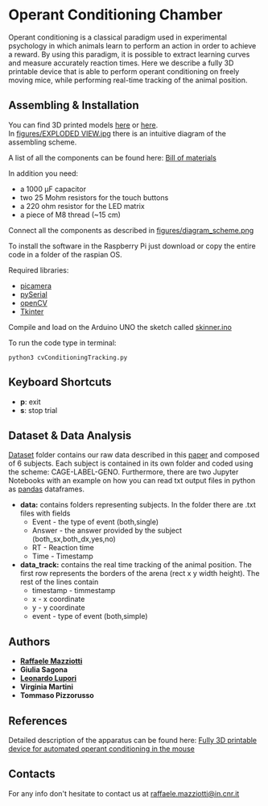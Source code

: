 # Operant Conditioning Chamber

Operant conditioning is a classical paradigm used in experimental psychology in which animals learn to perform an action in order to achieve a reward. By using this paradigm, it is possible to extract learning curves and measure accurately reaction times.
Here we describe a fully 3D printable device that is able to perform operant conditioning on  freely moving mice, while performing real-time tracking of the animal position.

## Assembling & Installation

You can find 3D printed models [here](3D_models/) or [here](https://www.thingiverse.com/thing:3975752).  
In [figures/EXPLODED VIEW.jpg](https://github.com/raffapaz/oc_chamber/blob/master/figures/EXPLODED%20VIEW.jpg) there is an intuitive diagram of the assembling scheme.

A list of all the components can be found here: [Bill of materials](https://docs.google.com/spreadsheets/d/19AH2Pe1oMEcGUEE4mrs1yGA2-vNfwtRM7asQJUQdpgM/edit?usp=sharing)

In addition you need:

* a 1000 µF capacitor
* two 25 Mohm resistors for the touch buttons
* a 220 ohm resistor for the LED matrix
* a piece of M8 thread (~15 cm)

Connect all the components as described in [figures/diagram_scheme.png](https://github.com/raffapaz/oc_chamber/blob/master/figures/diagram_scheme.png)

To install the software in the Raspberry Pi just download or copy the entire code in a folder of the raspian OS.  

Required libraries:

* [picamera](https://picamera.readthedocs.io/en/release-1.13/)
* [pySerial](https://pythonhosted.org/pyserial/)
* [openCV](https://pypi.org/project/opencv-python/)
* [Tkinter](https://tkdocs.com/tutorial/install.html)

Compile and load on the Arduino UNO the sketch called [skinner.ino](https://github.com/raffapaz/oc_chamber/tree/master/arduino_files/skinner)

To run the code type in terminal:

```python3
python3 cvConditioningTracking.py
```

## Keyboard Shortcuts

* **p**: exit
* **s**: stop trial

## Dataset & Data Analysis

[Dataset]() folder contains our raw data described in this [paper](#references) and composed of 6 subjects. Each subject is contained in its own folder and coded using the scheme: CAGE-LABEL-GENO. Furthermore, there are two Jupyter Notebooks with an example on how you can read txt output files in python as [pandas](https://pandas.pydata.org/) dataframes.

* **data:** contains folders representing subjects. In the folder there are .txt files with fields
    * Event - the type of event (both,single)
    * Answer - the answer provided by the subject (both_sx,both_dx,yes,no)
    * RT - Reaction time
    * Time - Timestamp
* **data_track:** contains the real time tracking of the animal position. The first row represents the borders of the arena (rect x y width height).
The rest of the lines contain
    * timestamp - timmestamp
    * x - x coordinate
    * y - y coordinate
    * event - type of event (both,simple)

## Authors

* [**Raffaele Mazziotti**](https://github.com/raffaelemazziotti)
* **Giulia Sagona**  
* [**Leonardo Lupori**](https://github.com/leonardolupori)
* **Virginia Martini**
* **Tommaso Pizzorusso**  

## References

Detailed description of the apparatus can be found here:
[Fully 3D printable device for automated operant conditioning in the mouse](https://docs.google.com/document/d/1ROyHVp2HN-OSPP7uKdv-rDPUn_NWunvdGDlKdQuhvm4/edit?usp=sharing)

## Contacts

For any info don't hesitate to contact us at raffaele.mazziotti@in.cnr.it
